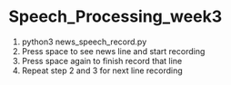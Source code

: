 # Speech_Processing_week3
1. python3 news_speech_record.py
2. Press space to see news line and start recording 
3. Press space again to finish record that line 
4. Repeat step 2 and 3 for next line recording
